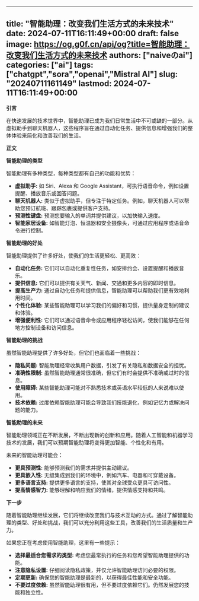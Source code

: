 
---
title: "智能助理：改变我们生活方式的未来技术"
date: 2024-07-11T16:11:49+00:00
draft: false
image: https://og.g0f.cn/api/og?title=智能助理：改变我们生活方式的未来技术
authors: ["naiveのai"]
categories: ["ai"]
tags: ["chatgpt","sora","openai","Mistral AI"]
slug: "20240711161149"
lastmod: 2024-07-11T16:11:49+00:00
---
**引言**

在快速发展的技术世界中，智能助理已成为我们日常生活中不可或缺的一部分。从虚拟助手到聊天机器人，这些程序旨在通过自动化任务、提供信息和增强我们的整体体验来简化和改善我们的生活。

**正文**

**智能助理的类型**

智能助理有多种类型，每种类型都有自己的功能和优势：

- **虚拟助手:** 如 Siri、Alexa 和 Google Assistant，可执行语音命令，例如设置提醒、播放音乐或回答问题。
- **聊天机器人:** 类似于虚拟助手，但专注于特定任务。例如，聊天机器人可以帮助您预订航班、跟踪包裹或提供客户支持。
- **预测性键盘:** 预测您要输入的单词并提供建议，以加快输入速度。
- **智能家居设备:** 如智能灯泡、恒温器和安全摄像头，可通过应用程序或语音命令进行控制。

**智能助理的好处**

智能助理提供了许多好处，使我们的生活更轻松、更高效：

- **自动化任务:** 它们可以自动化重复性任务，如安排约会、设置提醒和播放音乐。
- **提供信息:** 它们可以提供有关天气、新闻、交通和更多内容的即时信息。
- **提高生产力:** 通过自动化任务和提供信息，智能助理可以帮助我们更有效地利用时间。
- **个性化体验:** 某些智能助理可以学习我们的偏好和习惯，提供量身定制的建议和体验。
- **增强便利性:** 它们可以通过语音命令或应用程序轻松访问，使我们能够在任何地方控制设备和访问信息。

**智能助理的挑战**

虽然智能助理提供了许多好处，但它们也面临着一些挑战：

- **隐私问题:** 智能助理经常收集用户数据，引发了有关隐私和数据安全的担忧。
- **准确性限制:** 虽然智能助理通常很准确，但它们有时会提供不准确或过时的信息。
- **使用障碍:** 某些智能助理可能对不熟悉技术或英语水平较低的人来说难以使用。
- **技术依赖:** 过度依赖智能助理可能会导致我们技能退化，例如记忆力或解决问题的能力。

**智能助理的未来**

智能助理领域正在不断发展，不断出现新的创新和应用。随着人工智能和机器学习技术的发展，我们可以预期智能助理将变得更加智能、个性化和有用。

未来的智能助理可能会：

- **更具预测性:** 能够预测我们的需求并提供主动建议。
- **更具嵌入性:** 无缝集成到我们的环境中，例如汽车、电器和可穿戴设备。
- **更多语言支持:** 提供更多语言的支持，使其对全球受众更具可访问性。
- **提高情感智力:** 能够理解和响应我们的情绪，提供情感支持和共鸣。

**下一步**

随着智能助理继续发展，它们将继续改变我们与技术互动的方式。通过了解智能助理的类型、好处和挑战，我们可以充分利用这些工具，改善我们的生活质量和生产力。

如果您正在考虑使用智能助理，这里有一些提示：

- **选择最适合您需求的类型:** 考虑您最常执行的任务和您希望智能助理提供的功能。
- **注意隐私设置:** 仔细阅读隐私政策，并仅允许智能助理访问必要的权限。
- **定期更新:** 确保您的智能助理是最新的，以获得最佳性能和安全功能。
- **不要过度依赖:** 虽然智能助理很有用，但不要过度依赖它们。仍然发展您的技能和独立性。